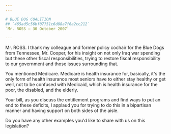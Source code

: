 ```yaml
---
---

# BLUE DOG COALITION
## `465ad5c56bf07751c6d88a7f6a2cc212`
`Mr. ROSS — 30 October 2007`

---
```



Mr. ROSS. I thank my colleague and former policy cochair for the Blue 
Dogs from Tennessee, Mr. Cooper, for his insight on not only Iraq war 
spending but these other fiscal responsibilities, trying to restore 
fiscal responsibility to our government and those issues surrounding 
that.

You mentioned Medicare. Medicare is health insurance for, basically, 
it's the only form of health insurance most seniors have to either stay 
healthy or get well, not to be confused with Medicaid, which is health 
insurance for the poor, the disabled, and the elderly.


Your bill, as you discuss the entitlement programs and find ways to 
put an end to these deficits, I applaud you for trying to do this in a 
bipartisan manner and having support on both sides of the aisle.

Do you have any other examples you'd like to share with us on this 
legislation?